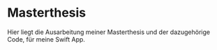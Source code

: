 # Masterthesis
 Hier liegt die Ausarbeitung meiner Masterthesis und der dazugehörige Code, für meine Swift App.

